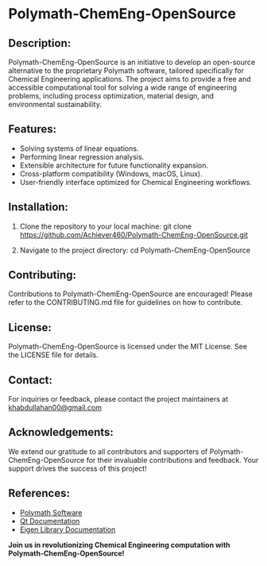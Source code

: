 # Polymath-ChemEng-OpenSource

## Description:

Polymath-ChemEng-OpenSource is an initiative to develop an open-source alternative to the proprietary Polymath software, tailored specifically for Chemical Engineering applications. The project aims to provide a free and accessible computational tool for solving a wide range of engineering problems, including process optimization, material design, and environmental sustainability.

## Features:

- Solving systems of linear equations.
- Performing linear regression analysis.
- Extensible architecture for future functionality expansion.
- Cross-platform compatibility (Windows, macOS, Linux).
- User-friendly interface optimized for Chemical Engineering workflows.

## Installation:

1. Clone the repository to your local machine:
git clone https://github.com/Achiever460/Polymath-ChemEng-OpenSource.git

2. Navigate to the project directory:
cd Polymath-ChemEng-OpenSource


## Contributing:

Contributions to Polymath-ChemEng-OpenSource are encouraged! Please refer to the CONTRIBUTING.md file for guidelines on how to contribute.

## License:

Polymath-ChemEng-OpenSource is licensed under the MIT License. See the LICENSE file for details.

## Contact:

For inquiries or feedback, please contact the project maintainers at khabdullahan00@gmail.com

## Acknowledgements:

We extend our gratitude to all contributors and supporters of Polymath-ChemEng-OpenSource for their invaluable contributions and feedback. Your support drives the success of this project!

## References:

- [Polymath Software](https://www.polymath-software.com/)
- [Qt Documentation](https://doc.qt.io/qt-5/index.html)
- [Eigen Library Documentation](https://eigen.tuxfamily.org/dox/)

**Join us in revolutionizing Chemical Engineering computation with Polymath-ChemEng-OpenSource!**


